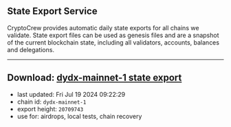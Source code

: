 ## State Export Service
CryptoCrew provides automatic daily state exports for all chains we validate. State export files can be used as genesis files and are a snapshot of the current blockchain state, including all validators, accounts, balances and delegations.

---
**Download: [dydx-mainnet-1 state export](https://dl-tyo.ccvalidators.com/SERVICE/dydx/dydx-mainnet-1_export_20709743.json)**
---

- last updated: Fri Jul 19 2024 09:22:29
- chain id: `dydx-mainnet-1`
- export height: `20709743`
- use for: airdrops, local tests, chain recovery
